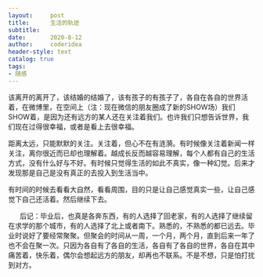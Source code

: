 ```yaml
---
layout:     post
title:      生活的轨迹
subtitle:   
date:       2020-8-12
author:     coderidea
header-style: text
catalog: true
tags:
- 随感
--- 
```

<p>该离开的离开了，该结婚的结婚了，该有孩子的有孩子了，各自在各自的世界活着，在微博里，在空间上（注：现在微信的朋友圈成了新的SHOW场）我们SHOW着，是因为还有远方的某人还在关注着我们。也许我们只想告诉世界，我们现在过得很幸福，或者是看上去很幸福。</p>

<p>距离太远，只能默默的关注。关注着，但心不在有涟漪。有时候像关注着新闻一样关注，离你很近而已却也理解着。越成长反而越容易理解，每个人都有自己的生活方式，没有什么好与不好。有时候只觉得生活的如此不真实，像一种幻觉。后来才发现那是自己是没有真正的去投入到生活当中。</p>

<p>有时间的时候去看看大自然，看看周围，目的只是让自己感觉真实一些，让自己感觉下自己还活着。然后继续下去。</p>

<p>      后记：毕业后，也真是各奔东西，有的人选择了回老家，有的人选择了继续留在求学的那个城市，有的人选择了北上或者南下。熟悉的，不熟悉的都已远去。毕业时说好了要经常聚聚。但聚会的时间从一周，一个月，两个月，直到后来一年了也不会在聚一次。只因为各自有了各自的生活，各自有了各自的世界，各自在其中痛苦着，快乐着，偶尔会想起远方的朋友，却再也不联系。不是不想，只是怕打扰到对方。</p>
